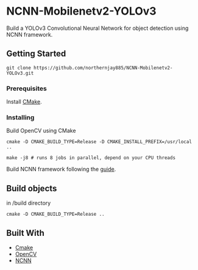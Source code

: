 # NCNN-Mobilenetv2-YOLOv3

Build a YOLOv3 Convolutional Neural Network for object detection using NCNN framework.

## Getting Started

```
git clone https://github.com/northernjay885/NCNN-Mobilenetv2-YOLOv3.git
```

### Prerequisites


Install [CMake](https://cmake.org/download/).

### Installing

Build OpenCV using CMake
```
cmake -D CMAKE_BUILD_TYPE=Release -D CMAKE_INSTALL_PREFIX=/usr/local ..
```
```
make -j8 # runs 8 jobs in parallel, depend on your CPU threads
```
Build NCNN framework following the [guide](https://github.com/Tencent/ncnn).

## Build objects

in /build directory
```
cmake -D CMAKE_BUILD_TYPE=Release ..
```

## Built With

* [Cmake](https://cmake.org/)
* [OpenCV](https://opencv.org/)
* [NCNN](https://github.com/Tencent/ncnn)
